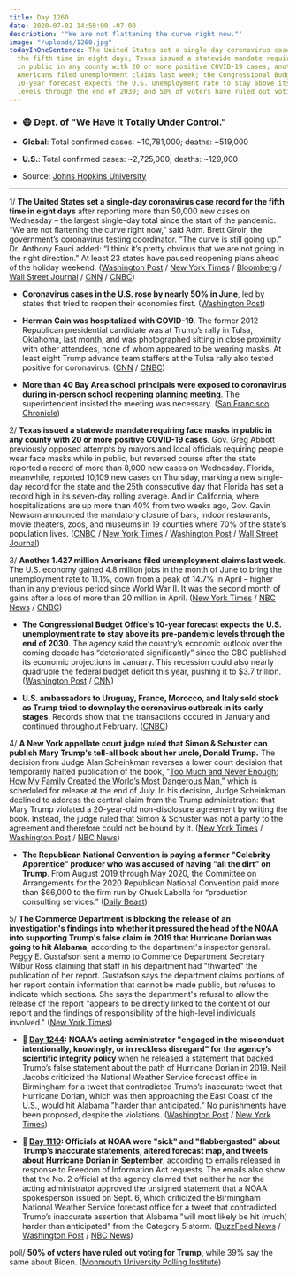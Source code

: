 ```yaml
---
title: Day 1260
date: 2020-07-02 14:50:00 -07:00
description: '"We are not flattening the curve right now."'
image: "/uploads/1260.jpg"
todayInOneSentence: The United States set a single-day coronavirus case record for
  the fifth time in eight days; Texas issued a statewide mandate requiring face masks
  in public in any county with 20 or more positive COVID-19 cases; another 1.427 million
  Americans filed unemployment claims last week; the Congressional Budget Office's
  10-year forecast expects the U.S. unemployment rate to stay above its pre-pandemic
  levels through the end of 2030; and 50% of voters have ruled out voting for Trump.
---
```


* ### 😷 Dept. of "We Have It Totally Under Control."

* **Global**: Total confirmed cases: \~10,781,000; deaths: \~519,000

* **U.S.**: Total confirmed cases: \~2,725,000; deaths: \~129,000

* Source: [Johns Hopkins University](https://coronavirus.jhu.edu/map.html)

---

1/ **The United States set a single-day coronavirus case record for the fifth time in eight days** after reporting more than 50,000 new cases on Wednesday – the largest single-day total since the start of the pandemic. “We are not flattening the curve right now,” said Adm. Brett Giroir, the government’s coronavirus testing coordinator. “The curve is still going up.” Dr. Anthony Fauci added: “I think it’s pretty obvious that we are not going in the right direction." At least 23 states have paused reopening plans ahead of the holiday weekend. ([Washington Post](https://www.washingtonpost.com/nation/2020/07/02/coronavirus-live-updates-us/) / [New York Times](https://www.nytimes.com/2020/07/02/world/coronavirus-updates.html) / [Bloomberg](https://www.bloomberg.com/news/articles/2020-07-01/u-s-reopenings-scaled-back-vaccine-shows-promise-virus-update?srnd=premium&sref=MIBMEEoj) / [Wall Street Journal](https://www.wsj.com/articles/coronavirus-latest-news-07-02-2020-11593675909?mod=hp_lead_pos2) / [CNN](https://www.cnn.com/2020/07/02/health/us-coronavirus-thursday/index.html) / [CNBC](https://www.cnbc.com/2020/07/02/coronavirus-live-updates.html))

* **Coronavirus cases in the U.S. rose by nearly 50% in June**, led by states that tried to reopen their economies first. ([Washington Post](https://www.washingtonpost.com/politics/coronavirus-cases-rose-by-nearly-50-percent-last-month-led-by-states-that-reopened-first/2020/07/01/3337f1ec-bb96-11ea-80b9-40ece9a701dc_story.html))

* **Herman Cain was hospitalized with COVID-19**. The former 2012 Republican presidential candidate was at Trump’s rally in Tulsa, Oklahoma, last month, and was photographed sitting in close proximity with other attendees, none of whom appeared to be wearing masks. At least eight Trump advance team staffers at the Tulsa rally also tested positive for coronavirus. ([CNN](https://www.cnn.com/2020/07/02/politics/herman-cain-coronavirus/index.html) / [CNBC](https://www.cnbc.com/2020/07/02/herman-cain-hospitalized-with-covid-19.html))

* **More than 40 Bay Area school principals were exposed to coronavirus during in-person school reopening planning meeting**. The superintendent insisted the meeting was necessary. ([San Francisco Chronicle](https://www.sfchronicle.com/bayarea/article/More-than-40-Bay-Area-school-principals-in-15381335.php))

2/ **Texas issued a statewide mandate requiring face masks in public in any county with 20 or more positive COVID-19 cases**. Gov. Greg Abbott previously opposed attempts by mayors and local officials requiring people wear face masks while in public, but reversed course after the state reported a record of more ​​​​than 8,000 new cases on Wednesday. Florida, meanwhile, reported 10,109 new cases on Thursday, marking a new single-day record for the state and the 25th consecutive day that Florida has set a record high in its seven-day rolling average. And in California, where hospitalizations are up more than 40% from two weeks ago, Gov. Gavin Newsom announced the mandatory closure of bars, indoor restaurants, movie theaters, zoos, and museums in 19 counties where 70% of the state’s population lives. ([CNBC](https://www.cnbc.com/2020/07/02/texas-issues-state-wide-order-requiring-face-coverings.html) / [New York Times](https://www.nytimes.com/2020/07/02/world/coronavirus-updates.html) / [Washington Post](https://www.washingtonpost.com/nation/2020/07/02/coronavirus-live-updates-us/) / [Wall Street Journal](https://www.wsj.com/articles/coronavirus-latest-news-07-02-2020-11593675909?mod=hp_lead_pos2))

3/ **Another 1.427 million Americans filed unemployment claims last week**. The U.S. economy gained 4.8 million jobs in the month of June to bring the unemployment rate to 11.1%, down from a peak of 14.7% in April – higher than in any previous period since World War II. It was the second month of gains after a loss of more than 20 million in April. ([New York Times](https://www.nytimes.com/2020/07/02/business/stock-market-today-coronavirus.html) / [NBC News](https://www.nbcnews.com/business/economy/u-s-economy-gains-4-8-million-jobs-unemployment-rate-n1232746) / [CNBC](https://www.cnbc.com/2020/07/02/jobs-report-june-2020.html))

* **The Congressional Budget Office's 10-year forecast expects the U.S. unemployment rate to stay above its pre-pandemic levels through the end of 2030**. The agency said the country’s economic outlook over the coming decade has “deteriorated significantly” since the CBO published its economic projections in January. This recession could also nearly quadruple the federal budget deficit this year, pushing it to $3.7 trillion. ([Washington Post](https://www.washingtonpost.com/business/2020/07/02/cbo-economic-outlook/) / [CNN](https://www.cnn.com/2020/07/02/economy/congressional-budget-office-projections-economy/index.html))

* **U.S. ambassadors to Uruguay, France, Morocco, and Italy sold stock as Trump tried to downplay the coronavirus outbreak in its early stages**. Records show that the transactions occured in January and continued throughout February. ([CNBC](https://www.cnbc.com/2020/07/02/coronavirus-update-trump-ambassadors-sold-stocks-as-president-downplayed-pandemic.html))

4/ **A New York appellate court judge ruled that Simon & Schuster can publish Mary Trump's tell-all book about her uncle, Donald Trump.** The decision from Judge Alan Scheinkman reverses a lower court decision that temporarily halted publication of the book, "[Too Much and Never Enough: How My Family Created the World’s Most Dangerous Man](https://amzn.to/3dRzClP)," which is scheduled for release at the end of July. In his decision, Judge Scheinkman declined to address the central claim from the Trump administration: that Mary Trump violated a 20-year-old non-disclosure agreement by writing the book. Instead, the judge ruled that Simon & Schuster was not a party to the agreement and therefore could not be bound by it. ([New York Times](https://www.nytimes.com/2020/07/01/us/politics/mary-trump-book-lawsuit.html) / [Washington Post](https://www.washingtonpost.com/politics/new-york-court-sides-with-publisher-of-explosive-book-by-president-trumps-niece/2020/07/01/2eec8a7e-bbf7-11ea-86d5-3b9b3863273b_story.html) / [NBC News](https://www.nbcnews.com/politics/donald-trump/trump-family-tell-all-book-his-niece-mary-trump-can-n1232733))

* **The Republican National Convention is paying a former "Celebrity Apprentice" producer who was accused of having “all the dirt” on Trump**. From August 2019 through May 2020, the Committee on Arrangements for the 2020 Republican National Convention paid more than $66,000 to the firm run by Chuck Labella for “production consulting services.” ([Daily Beast](https://www.thedailybeast.com/the-rnc-is-paying-a-former-apprentice-hand-chuck-labella-accused-of-having-trump-dirt))

5/ **The Commerce Department is blocking the release of an investigation's findings into whether it pressured the head of the NOAA into supporting Trump's false claim in 2019 that Hurricane Dorian was going to hit Alabama**, according to the department's inspector general. Peggy E. Gustafson sent a memo to Commerce Department Secretary Wilbur Ross claiming that staff in his department had "thwarted" the publication of her report. Gustafson says the department claims portions of her report contain information that cannot be made public, but refuses to indicate which sections. She says the department's refusal to allow the release of the report "appears to be directly linked to the content of our report and the findings of responsibility of the high-level individuals involved." ([New York Times](https://www.nytimes.com/2020/07/01/climate/trump-dorian-noaa-investigation.html))

* **📌 [Day 1244](https://whatthefuckjusthappenedtoday.com/2020/06/16/day-1244/): NOAA’s acting administrator "engaged in the misconduct intentionally, knowingly, or in reckless disregard" for the agency’s scientific integrity policy** when he released a statement that backed Trump’s false statement about the path of Hurricane Dorian in 2019. Neil Jacobs criticized the National Weather Service forecast office in Birmingham for a tweet that contradicted Trump’s inaccurate tweet that Hurricane Dorian, which was then approaching the East Coast of the U.S., would hit Alabama "harder than anticipated." No punishments have been proposed, despite the violations. ([Washington Post](https://www.washingtonpost.com/weather/2020/06/15/noaa-investigation-sharpiegate/) / [New York Times](https://www.nytimes.com/2020/06/15/climate/noaa-sharpiegate-ethics-violation.html))

* **📌 [Day 1110](https://whatthefuckjusthappenedtoday.com/2020/02/03/day-1110/): Officials at NOAA were "sick" and "flabbergasted" about Trump’s inaccurate statements, altered forecast map, and tweets about Hurricane Dorian in September**, according to emails released in response to Freedom of Information Act requests. The emails also show that the No. 2 official at the agency claimed that neither he nor the acting administrator approved the unsigned statement that a NOAA spokesperson issued on Sept. 6, which criticized the Birmingham National Weather Service forecast office for a tweet that contradicted Trump’s inaccurate assertion that Alabama "will most likely be hit (much) harder than anticipated" from the Category 5 storm. ([BuzzFeed News](https://www.buzzfeednews.com/article/zahrahirji/sharpiegate-fake-hurricane-map-emails) / [Washington Post](https://www.washingtonpost.com/weather/2020/02/01/new-emails-show-how-president-trump-roiled-noaa-during-hurricane-dorian/) / [NBC News](https://www.nbcnews.com/politics/donald-trump/help-newly-released-noaa-emails-show-uproar-over-trump-s-n1128471))

poll/ **50% of voters have ruled out voting for Trump**, while 39% say the same about Biden. ([Monmouth University Polling Institute](https://www.monmouth.edu/polling-institute/reports/monmouthpoll_us_070220/))
